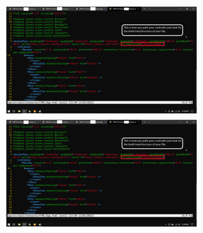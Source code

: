 ![Screenshot](.githubresources/FXMLControllerPATH.png)

![Screenshot](.githubresources/FXMLControllerPATH.png)

